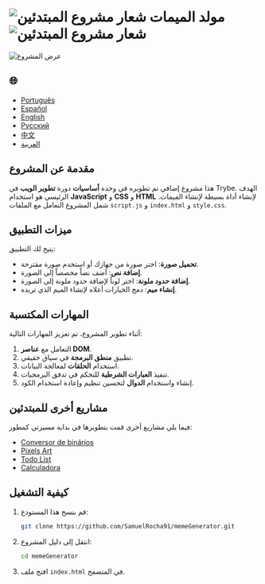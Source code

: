 # ![شعار مشروع المبتدئين](https://img.icons8.com/emoji/48/000000/star-emoji.png) مولد الميمات ![شعار مشروع المبتدئين](https://img.icons8.com/emoji/48/000000/star-emoji.png)

![عرض المشروع](./gifs/Memegenerator.gif)

<h2>🌐</h2>
<ul>
  <li><a href="https://github.com/SamuelRocha91/memeGenerator" target="_blank">Português</a></li>
  <li><a href="https://github.com/SamuelRocha91/memeGenerator/blob/main/README_es.md" target="_blank">Español</a></li>
  <li><a href="https://github.com/SamuelRocha91/memeGenerator/blob/main/README_en.md" target="_blank">English</a></li>
  <li><a href="https://github.com/SamuelRocha91/memeGenerator/blob/main/README_ru.md" target="_blank">Русский</a></li>
  <li><a href="https://github.com/SamuelRocha91/memeGenerator/blob/main/README_ch.md" target="_blank">中文</a></li>
  <li><a href="https://github.com/SamuelRocha91/memeGenerator/blob/main/README_ar.md" target="_blank">العربية</a></li>
</ul>

## مقدمة عن المشروع

هذا مشروع إضافي تم تطويره في وحدة **أساسيات** دورة **تطوير الويب** في Trybe. الهدف الرئيسي هو استخدام **JavaScript** و **CSS** و **HTML** لإنشاء أداة بسيطة لإنشاء الميمات. شمل المشروع التعامل مع الملفات `script.js` و `index.html` و `style.css`.

## ميزات التطبيق

يتيح لك التطبيق:

- **تحميل صورة**: اختر صورة من جهازك أو استخدم صورة مقترحة.
- **إضافة نص**: أضف نصاً مخصصاً إلى الصورة.
- **إضافة حدود ملونة**: اختر لوناً لإضافة حدود ملونة إلى الصورة.
- **إنشاء ميم**: دمج الخيارات أعلاه لإنشاء الميم الذي تريده.

## المهارات المكتسبة

أثناء تطوير المشروع، تم تعزيز المهارات التالية:

1. التعامل مع **عناصر DOM**.
2. تطبيق **منطق البرمجة** في سياق حقيقي.
3. استخدام **الحلقات** لمعالجة البيانات.
4. تنفيذ **العبارات الشرطية** للتحكم في تدفق البرمجيات.
5. إنشاء واستخدام **الدوال** لتحسين تنظيم وإعادة استخدام الكود.

## مشاريع أخرى للمبتدئين

فيما يلي مشاريع أخرى قمت بتطويرها في بداية مسيرتي كمطور:

- [Conversor de binários](https://github.com/SamuelRocha91/Bin2Dec/blob/main/README_ar.md)
- [Pixels Art](https://github.com/SamuelRocha91/PixelsArt/blob/main/README_ar.md)
- [Todo List](https://github.com/SamuelRocha91/TodoList/blob/main/README_ar.md)
- [Calculadora](https://github.com/SamuelRocha91/calculator/blob/main/README_ar.md)

## كيفية التشغيل

1. قم بنسخ هذا المستودع:
   ```bash
   git clone https://github.com/SamuelRocha91/memeGenerator.git
   ```
2. انتقل إلى دليل المشروع:
   ```bash
   cd memeGenerator
   ```
3. افتح ملف `index.html` في المتصفح.
